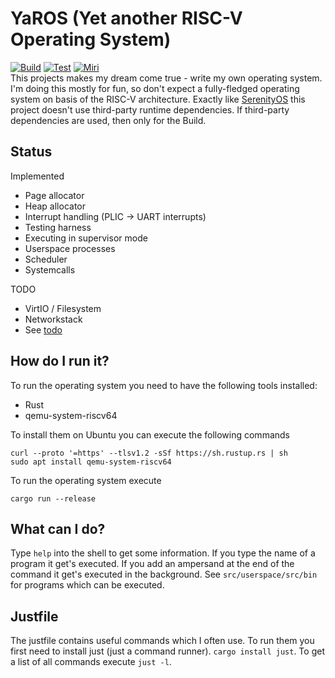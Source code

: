 # YaROS (Yet another RISC-V Operating System)

[![Build](https://github.com/hieronymusma/yaros/actions/workflows/build.yml/badge.svg)](https://github.com/hieronymusma/yaros/actions/workflows/build.yml)
[![Test](https://github.com/hieronymusma/yaros/actions/workflows/test.yml/badge.svg)](https://github.com/hieronymusma/yaros/actions/workflows/test.yml)
[![Miri](https://github.com/hieronymusma/yaros/actions/workflows/miri.yml/badge.svg)](https://github.com/hieronymusma/yaros/actions/workflows/miri.yml)  
This projects makes my dream come true - write my own operating system. I'm doing this mostly for fun, so don't expect a fully-fledged operating system on basis of the RISC-V architecture.
Exactly like [SerenityOS](https://github.com/SerenityOS/serenity) this project doesn't use third-party runtime dependencies. If third-party dependencies are used, then only for the Build.

## Status

Implemented

- Page allocator
- Heap allocator
- Interrupt handling (PLIC -> UART interrupts)
- Testing harness
- Executing in supervisor mode
- Userspace processes
- Scheduler
- Systemcalls

TODO

- VirtIO / Filesystem
- Networkstack
- See [todo](./todo.md)

## How do I run it?

To run the operating system you need to have the following tools installed:

- Rust
- qemu-system-riscv64

To install them on Ubuntu you can execute the following commands

```
curl --proto '=https' --tlsv1.2 -sSf https://sh.rustup.rs | sh
sudo apt install qemu-system-riscv64
```

To run the operating system execute

```
cargo run --release
```

## What can I do?

Type `help` into the shell to get some information. If you type the name of a program it get's executed. If you add an ampersand at the end of the command it get's executed in the background. See `src/userspace/src/bin` for programs which can be executed.

## Justfile

The justfile contains useful commands which I often use. To run them you first need to install just (just a command runner).
`cargo install just`. To get a list of all commands execute `just -l`.
